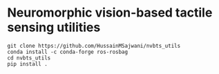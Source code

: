 # Neuromorphic vision-based tactile sensing utilities

```
git clone https://github.com/HussainMSajwani/nvbts_utils
conda install -c conda-forge ros-rosbag
cd nvbts_utils
pip install .
```

